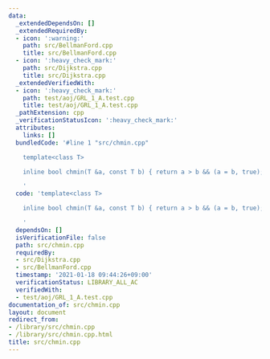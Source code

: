 ```yaml
---
data:
  _extendedDependsOn: []
  _extendedRequiredBy:
  - icon: ':warning:'
    path: src/BellmanFord.cpp
    title: src/BellmanFord.cpp
  - icon: ':heavy_check_mark:'
    path: src/Dijkstra.cpp
    title: src/Dijkstra.cpp
  _extendedVerifiedWith:
  - icon: ':heavy_check_mark:'
    path: test/aoj/GRL_1_A.test.cpp
    title: test/aoj/GRL_1_A.test.cpp
  _pathExtension: cpp
  _verificationStatusIcon: ':heavy_check_mark:'
  attributes:
    links: []
  bundledCode: '#line 1 "src/chmin.cpp"

    template<class T>

    inline bool chmin(T &a, const T b) { return a > b && (a = b, true); }

    '
  code: 'template<class T>

    inline bool chmin(T &a, const T b) { return a > b && (a = b, true); }

    '
  dependsOn: []
  isVerificationFile: false
  path: src/chmin.cpp
  requiredBy:
  - src/Dijkstra.cpp
  - src/BellmanFord.cpp
  timestamp: '2021-01-18 09:44:26+09:00'
  verificationStatus: LIBRARY_ALL_AC
  verifiedWith:
  - test/aoj/GRL_1_A.test.cpp
documentation_of: src/chmin.cpp
layout: document
redirect_from:
- /library/src/chmin.cpp
- /library/src/chmin.cpp.html
title: src/chmin.cpp
---
```

